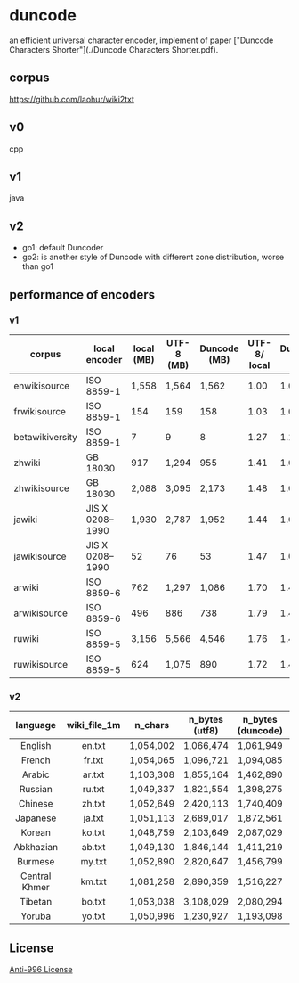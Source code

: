 # duncode    
an efficient universal character encoder, implement of paper ["Duncode Characters Shorter"](./Duncode Characters Shorter.pdf).   

## corpus
https://github.com/laohur/wiki2txt

## v0
cpp

## v1
java

## v2
* go1: default Duncoder
* go2: is another style of Duncode with different zone distribution, worse than go1


## performance of encoders 
### v1
| corpus          | local encoder   | local (MB) | UTF-8 (MB) | Duncode (MB) | UTF-8/ local | Duncode/ local |
| --------------- | --------------- | ---------- | ---------- | ------------ | ------------ | -------------- |
| enwikisource    | ISO 8859-1      | 1,558      | 1,564      | 1,562        | 1.00         | 1.00           |
| frwikisource    | ISO 8859-1      | 154        | 159        | 158          | 1.03         | 1.03           |
| betawikiversity | ISO 8859-1      | 7          | 9          | 8            | 1.27         | 1.17           |
| zhwiki          | GB 18030        | 917        | 1,294      | 955          | 1.41         | 1.04           |
| zhwikisource    | GB 18030        | 2,088      | 3,095      | 2,173        | 1.48         | 1.04           |
| jawiki          | JIS X 0208–1990 | 1,930      | 2,787      | 1,952        | 1.44         | 1.01           |
| jawikisource    | JIS X 0208–1990 | 52         | 76         | 53           | 1.47         | 1.02           |
| arwiki          | ISO 8859-6      | 762        | 1,297      | 1,086        | 1.70         | 1.43           |
| arwikisource    | ISO 8859-6      | 496        | 886        | 738          | 1.79         | 1.49           |
| ruwiki          | ISO 8859-5      | 3,156      | 5,566      | 4,546        | 1.76         | 1.44           |
| ruwikisource    | ISO 8859-5      | 624        | 1,075      | 890          | 1.72         | 1.43           |

### v2
|    language   | wiki_file_1m |   n_chars  | n_bytes      (utf8) | n_bytes      (duncode) | n_bytes/n_chars      (utf8) | n_bytes/n_chars      (duncoder) | utf8/duncode      (size) |
|:-------------:|:------------:|:----------:|:-------------------:|:----------------------:|:---------------------------:|:-------------------------------:|:------------------------:|
|    English    |    en.txt    | 1,054,002  |          1,066,474  |             1,061,949  |            1.01             |              1.01               |          100.43%         |
|     French    |    fr.txt    | 1,054,065  |          1,096,721  |             1,094,085  |            1.04             |              1.04               |          100.24%         |
|     Arabic    |    ar.txt    | 1,103,308  |          1,855,164  |             1,462,890  |            1.68             |              1.33               |          126.82%         |
|    Russian    |    ru.txt    | 1,049,337  |          1,821,554  |             1,398,275  |            1.74             |              1.33               |          130.27%         |
|    Chinese    |    zh.txt    | 1,052,649  |          2,420,113  |             1,740,409  |            2.30             |              1.65               |          139.05%         |
|    Japanese   |    ja.txt    | 1,051,113  |          2,689,017  |             1,872,561  |            2.56             |              1.78               |          143.60%         |
|     Korean    |    ko.txt    | 1,048,759  |          2,103,649  |             2,087,029  |            2.01             |              1.99               |          100.80%         |
|   Abkhazian   |    ab.txt    | 1,049,130  |          1,846,144  |             1,411,219  |            1.76             |              1.35               |          130.82%         |
|    Burmese    |    my.txt    | 1,052,890  |          2,820,647  |             1,456,799  |            2.68             |              1.38               |          193.62%         |
| Central Khmer |    km.txt    | 1,081,258  |          2,890,359  |             1,516,227  |            2.67             |              1.40               |          190.63%         |
|    Tibetan    |    bo.txt    | 1,053,038  |          3,108,029  |             2,080,294  |            2.95             |              1.98               |          149.40%         |
|     Yoruba    |    yo.txt    | 1,050,996  |          1,230,927  |             1,193,098  |            1.17             |              1.14               |          103.17%         |

## License
[Anti-996 License](https://github.com/996icu/996.ICU/blob/master/LICENSE)